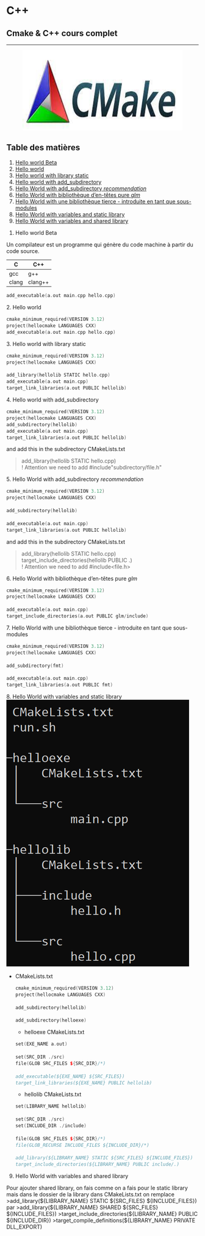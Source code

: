 # C++
## Cmake & C++ cours complet
--------------------
<p align="center"><img width="420" height="210" src="images/cmake.jpg"></p>

## Table des matières
1. [Hello world Beta](#1)
1. [Hello world](#2)
1. [Hello world with library static](#3)
1. [Hello world with add_subdirectory](#4)
1. [Hello World with add_subdirectory _recommendation_](#5)
1. [Hello World with bibliothèque d’en-têtes pure _glm_](#6)
1. [Hello World with une bibliothèque tierce - introduite en tant que sous-modules](#7)
1. [Hello World with variables and static library ](#8)
1. [Hello World with variables and shared library ](#9)

<a name="1"></a>
1. Hello world Beta
<p>Un compilateur est un programme qui génère du code machine à partir du code source.

| C | C++ |
| ------ | ------ |
| gcc | g++|
| clang | clang++|

```C
add_executable(a.out main.cpp hello.cpp)
```

<a name="2"></a>
2. Hello world 
```C
cmake_minimum_required(VERSION 3.12)
project(hellocmake LANGUAGES CXX)
add_executable(a.out main.cpp hello.cpp)
```

<a name="3"></a>
3. Hello world with library static

```C
cmake_minimum_required(VERSION 3.12)
project(hellocmake LANGUAGES CXX)

add_library(hellolib STATIC hello.cpp)
add_executable(a.out main.cpp)
target_link_libraries(a.out PUBLIC hellolib)
```

<a name="4"></a>
4. Hello world with add_subdirectory

```C
cmake_minimum_required(VERSION 3.12)
project(hellocmake LANGUAGES CXX)
add_subdirectory(hellolib)
add_executable(a.out main.cpp)
target_link_libraries(a.out PUBLIC hellolib)
```
and add this in the subdirectory CMakeLists.txt
>add_library(hellolib STATIC hello.cpp)<br>
! Attention  we need to add  #include"subdirectory/file.h"

<a name="5"></a>
5. Hello World with add_subdirectory _recommendation_

```C
cmake_minimum_required(VERSION 3.12)
project(hellocmake LANGUAGES CXX)

add_subdirectory(hellolib)

add_executable(a.out main.cpp)
target_link_libraries(a.out PUBLIC hellolib)
```
and add this in the subdirectory CMakeLists.txt
>add_library(hellolib STATIC hello.cpp)
><br>target_include_directories(hellolib PUBLIC .)
<br>! Attention  we need to add  #include<file.h>


<a name="6"></a>
6. Hello World with bibliothèque d’en-têtes pure _glm_

```C
cmake_minimum_required(VERSION 3.12)
project(hellocmake LANGUAGES CXX)

add_executable(a.out main.cpp)
target_include_directories(a.out PUBLIC glm/include)

```
<a name="7"></a>
7. Hello World with une bibliothèque tierce - introduite en tant que sous-modules

```C
cmake_minimum_required(VERSION 3.12)
project(hellocmake LANGUAGES CXX)

add_subdirectory(fmt)

add_executable(a.out main.cpp)
target_link_libraries(a.out PUBLIC fmt)
```
<a name="8"></a>
8. Hello World with variables and static library 
![alt text](images/variables.png?raw=true "sortie de code")
* CMakeLists.txt
    ```CPP
    cmake_minimum_required(VERSION 3.12)
    project(hellocmake LANGUAGES CXX)

    add_subdirectory(hellolib)

    add_subdirectory(helloexe)
    ```

    * helloexe CMakeLists.txt
    ```CPP
    set(EXE_NAME a.out)

    set(SRC_DIR ./src)
    file(GLOB SRC_FILES ${SRC_DIR}/*)

    add_executable(${EXE_NAME} ${SRC_FILES})
    target_link_libraries(${EXE_NAME} PUBLIC hellolib)
    ```

    * hellolib CMakeLists.txt
    ```CPP
    set(LIBRARY_NAME hellolib)

    set(SRC_DIR ./src)
    set(INCLUDE_DIR ./include)

    file(GLOB SRC_FILES ${SRC_DIR}/*)
    file(GLOB_RECURSE INCLUDE_FILES ${INCLUDE_DIR}/*)

    add_library(${LIBRARY_NAME} STATIC ${SRC_FILES} ${INCLUDE_FILES})
    target_include_directories(${LIBRARY_NAME} PUBLIC include/.)
    ```

    <a name="9"></a>
9. Hello World with variables and shared library 
<p>Pour ajouter shared library, on fais comme on a fais pour le static library mais dans le dossier de la library dans CMakeLists.txt 
on remplace 
>add_library(${LIBRARY_NAME} STATIC ${SRC_FILES} ${INCLUDE_FILES})
par
>add_library(${LIBRARY_NAME} SHARED ${SRC_FILES} ${INCLUDE_FILES})
>target_include_directories(${LIBRARY_NAME} PUBLIC ${INCLUDE_DIR})
>target_compile_definitions(${LIBRARY_NAME} PRIVATE DLL_EXPORT) 